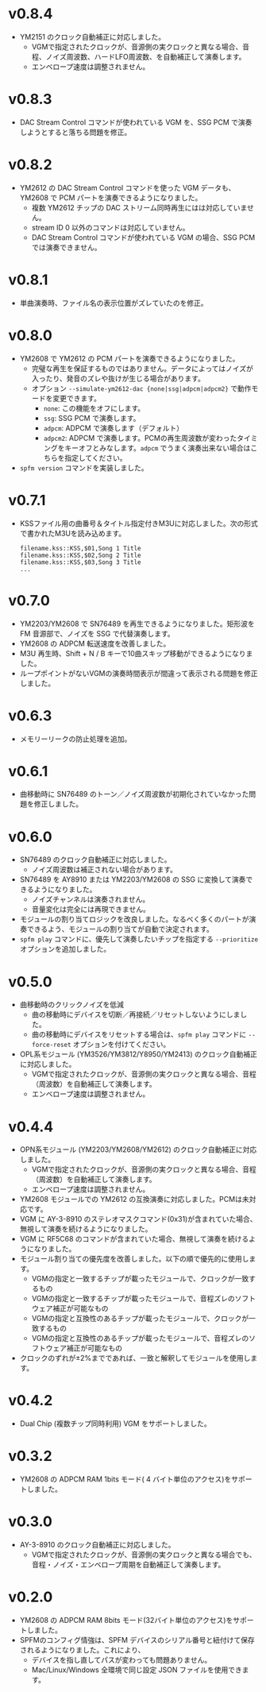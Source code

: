 # v0.8.4
- YM2151 のクロック自動補正に対応しました。  
  - VGMで指定されたクロックが、音源側の実クロックと異なる場合、音程、ノイズ周波数、ハードLFO周波数、を自動補正して演奏します。
  - エンベロープ速度は調整されません。

# v0.8.3
- DAC Stream Control コマンドが使われている VGM を、SSG PCM で演奏しようとすると落ちる問題を修正。

# v0.8.2
- YM2612 の DAC Stream Control コマンドを使った VGM データも、YM2608 で PCM パートを演奏できるようになりました。
  - 複数 YM2612 チップの DAC ストリーム同時再生にはは対応していません。
  - stream ID 0 以外のコマンドは対応していません。 
  - DAC Stream Control コマンドが使われている VGM の場合、SSG PCM では演奏できません。

# v0.8.1
- 単曲演奏時、ファイル名の表示位置がズレていたのを修正。

# v0.8.0
- YM2608 で YM2612 の PCM パートを演奏できるようになりました。
  - 完璧な再生を保証するものではありません。データによってはノイズが入ったり、発音のズレや抜けが生じる場合があります。
  - オプション `--simulate-ym2612-dac {none|ssg|adpcm|adpcm2}` で動作モードを変更できます。
    - `none`: この機能をオフにします。
    - `ssg`: SSG PCM で演奏します。
    - `adpcm`: ADPCM で演奏します（デフォルト）
    - `adpcm2`: ADPCM で演奏します。PCMの再生周波数が変わったタイミングをキーオフとみなします。`adpcm` でうまく演奏出来ない場合はこちらを指定してください。
- `spfm version` コマンドを実装しました。

# v0.7.1
- KSSファイル用の曲番号＆タイトル指定付きM3Uに対応しました。次の形式で書かれたM3Uを読み込めます。

  ```
  filename.kss::KSS,$01,Song 1 Title
  filename.kss::KSS,$02,Song 2 Title
  filename.kss::KSS,$03,Song 3 Title
  ...
  ```

# v0.7.0
- YM2203/YM2608 で SN76489 を再生できるようになりました。矩形波を FM 音源部で、ノイズを SSG で代替演奏します。
- YM2608 の ADPCM 転送速度を改善しました。
- M3U 再生時、Shift + N / B キーで10曲スキップ移動ができるようになりました。
- ループポイントがないVGMの演奏時間表示が間違って表示される問題を修正しました。

# v0.6.3
- メモリーリークの防止処理を追加。

# v0.6.1
- 曲移動時に SN76489 のトーン／ノイズ周波数が初期化されていなかった問題を修正しました。

# v0.6.0
- SN76489 のクロック自動補正に対応しました。
  - ノイズ周波数は補正されない場合があります。
- SN76489 を AY8910 または YM2203/YM2608 の SSG に変換して演奏できるようになりました。
  - ノイズチャンネルは演奏されません。
  - 音量変化は完全には再現できません。
- モジュールの割り当てロジックを改良しました。なるべく多くのパートが演奏できるよう、モジュールの割り当てが自動で決定されます。
- `spfm play` コマンドに、優先して演奏したいチップを指定する `--prioritize` オプションを追加しました。

# v0.5.0
- 曲移動時のクリックノイズを低減
  - 曲の移動時にデバイスを切断／再接続／リセットしないようにしました。
  - 曲の移動時にデバイスをリセットする場合は、`spfm play` コマンドに `--force-reset` オプションを付けてください。
- OPL系モジュール (YM3526/YM3812/Y8950/YM2413) のクロック自動補正に対応しました。
  - VGMで指定されたクロックが、音源側の実クロックと異なる場合、音程（周波数）を自動補正して演奏します。
  - エンベロープ速度は調整されません。
 
# v0.4.4
- OPN系モジュール (YM2203/YM2608/YM2612) のクロック自動補正に対応しました。
  - VGMで指定されたクロックが、音源側の実クロックと異なる場合、音程（周波数）を自動補正して演奏します。
  - エンベロープ速度は調整されません。
- YM2608 モジュールでの YM2612 の互換演奏に対応しました。PCMは未対応です。
- VGM に AY-3-8910 のステレオマスクコマンド(0x31)が含まれていた場合、無視して演奏を続けるようになりました。
- VGM に RF5C68 のコマンドが含まれていた場合、無視して演奏を続けるようになりました。
- モジュール割り当ての優先度を改善しました。以下の順で優先的に使用します。
  - VGMの指定と一致するチップが載ったモジュールで、クロックが一致するもの
  - VGMの指定と一致するチップが載ったモジュールで、音程ズレのソフトウェア補正が可能なもの
  - VGMの指定と互換性のあるチップが載ったモジュールで、クロックが一致するもの
  - VGMの指定と互換性のあるチップが載ったモジュールで、音程ズレのソフトウェア補正が可能なもの
- クロックのずれが±2%までであれば、一致と解釈してモジュールを使用します。

# v0.4.2
- Dual Chip (複数チップ同時利用) VGM をサポートしました。

# v0.3.2
- YM2608 の ADPCM RAM 1bits モード( 4 バイト単位のアクセス)をサポートしました。

# v0.3.0
- AY-3-8910 のクロック自動補正に対応しました。
  - VGMで指定されたクロックが、音源側の実クロックと異なる場合でも、音程・ノイズ・エンベロープ周期を自動補正して演奏します。

# v0.2.0
- YM2608 の ADPCM RAM 8bits モード(32バイト単位のアクセス)をサポートしました。
- SPFMのコンフィグ情強は、SPFM デバイスのシリアル番号と紐付けて保存されるようになりました。これにより、
  - デバイスを指し直してパスが変わっても問題ありません。
  - Mac/Linux/Windows 全環境で同じ設定 JSON ファイルを使用できます。
